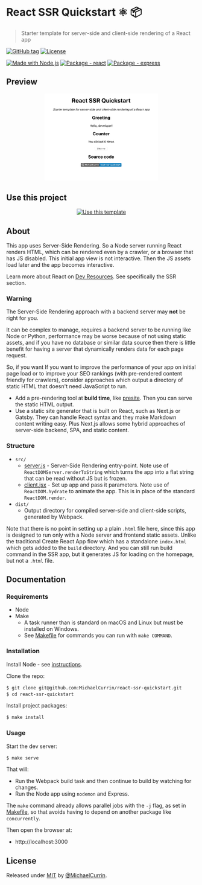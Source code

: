 # React SSR Quickstart ⚛️ 📦
> Starter template for server-side and client-side rendering of a React app

[![GitHub tag](https://img.shields.io/github/tag/MichaelCurrin/react-ssr-quickstart?include_prereleases=&sort=semver)](https://github.com/MichaelCurrin/react-ssr-quickstart/releases/)
[![License](https://img.shields.io/badge/License-MIT-blue)](#license)

[![Made with Node.js](https://img.shields.io/badge/Node.js->=12-blue?logo=node.js&logoColor=white)](https://nodejs.org)
[![Package - react](https://img.shields.io/github/package-json/dependency-version/MichaelCurrin/react-ssr-quickstart/react?logo=react&logoColor=white)](https://www.npmjs.com/package/react)
[![Package - express](https://img.shields.io/github/package-json/dependency-version/MichaelCurrin/react-ssr-quickstart/dev/express)](https://www.npmjs.com/package/express)


## Preview

<div align="center">
    <img src="/sample.png" alt="Sample screenshot" width="300" />
</div>


## Use this project

<div align="center">

[![Use this template](https://img.shields.io/badge/Generate-Use_this_template-2ea44f?style=for-the-badge)](https://github.com/MichaelCurrin/react-ssr-quickstart/generate)

</div>


## About

This app uses Server-Side Rendering. So a Node server running React renders HTML, which can be rendered even by a crawler, or a browser that has JS disabled. This initial app view is not interactive. Then the JS assets load later and the app becomes interactive.

Learn more about React on [Dev Resources](https://michaelcurrin.github.io/dev-resources/resources/javascript/packages/react/). See specifically the SSR section.

### Warning

The Server-Side Rendering approach with a backend server may **not** be right for you.

It can be complex to manage, requires a backend server to be running like Node or Python, performance may be worse because of not using static assets, and if you have no database or similar data source then there is little benefit for having a server that dynamically renders data for each page request.

So, if you want If you want to improve the performance of your app on initial page load or to improve your SEO rankings (with pre-rendered content friendly for crawlers), consider approaches which output a directory of static HTML that doesn't need JavaScript to run.

- Add a pre-rendering tool at **build time**, like [presite][]. Then you can serve the static HTML output.
- Use a static site generator that is built on React, such as Next.js or Gatsby. They can handle React syntax and they make Markdown content writing easy. Plus Next.js allows some hybrid approaches of server-side backend, SPA, and static content.

[presite]: https://github.com/egoist/presite#examples

### Structure

- `src/`
    - [server.js](/src/server.js) - Server-Side Rendering entry-point. Note use of `ReactDOMServer.renderToString` which turns the app into a flat string that can be read without JS but is frozen.
    - [client.jsx](/src/client.jsx) - Set up app and pass it parameters. Note use of `ReactDOM.hydrate` to animate the app. This is in place of the standard `ReactDOM.render`.
- `dist/`
    - Output directory for compiled server-side and client-side scripts, generated by Webpack.

Note that there is no point in setting up a plain `.html` file here, since this app is designed to run only with a Node server and frontend static assets. Unlike the traditional Create React App flow which has a standalone `index.html` which gets added to the `build` directory. And you can still run build command in the SSR app, but it generates JS for loading on the homepage, but not a `.html` file.


## Documentation

### Requirements

- Node
- Make
    - A task runner than is standard on macOS and Linux but must be installed on Windows.
    - See [Makefile](/Makefile) for commands you can run with `make COMMAND`.

### Installation

Install Node - see [instructions](https://gist.github.com/MichaelCurrin/aa1fc56419a355972b96bce23f3bccba).

Clone the repo:

```sh
$ git clone git@github.com:MichaelCurrin/react-ssr-quickstart.git
$ cd react-ssr-quickstart
```

Install project packages:

```sh
$ make install
```

### Usage

Start the dev server:

```sh
$ make serve
```

That will:

- Run the Webpack build task and then continue to build by watching for changes.
- Run the Node app using `nodemon` and Express.

The `make` command already allows parallel jobs with the `-j` flag,  as set in [Makefile](/Makefile), so that avoids having to depend on another package like `concurrently`.

Then open the browser at:

- http://localhost:3000


## License

Released under [MIT](/LICENSE) by [@MichaelCurrin](https://github.com/MichaelCurrin).

